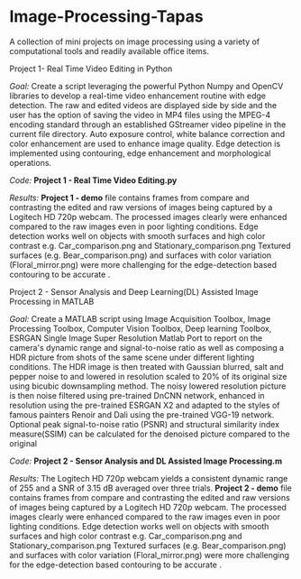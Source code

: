 # Image-Processing-Tapas
A collection of mini projects on image processing using a variety of computational tools and readily available office items.


Project 1- Real Time Video Editing in Python

  _Goal:_ Create a script leveraging the powerful Python Numpy and OpenCV libraries to develop a real-time video enhancement routine with edge detection. The raw and edited videos are displayed side by side and the user has the option of saving the video in MP4 files using the MPEG-4 encoding standard through an established GStreamer video pipeline in the current file directory. Auto exposure control, white balance correction and color enhancement are used to enhance image quality. Edge detection is implemented using contouring, edge enhancement and morphological operations. 

  _Code:_ **Project 1 - Real Time Video Editing.py**
  
  _Results:_ **Project 1 - demo** file contains frames from compare and contrasting the edited and raw versions of images being captured by a Logitech HD 720p webcam. The processed images clearly were enhanced compared to the raw images even in poor lighting conditions. Edge detection works well on objects with smooth surfaces and high color contrast e.g. Car_comparison.png and Stationary_comparison.png Textured surfaces (e.g. Bear_comparison.png) and surfaces with color variation (Floral_mirror.png) were more challenging for the edge-detection based contouring to be accurate .

Project 2 - Sensor Analysis and Deep Learning(DL) Assisted Image Processing in MATLAB

  _Goal:_ Create a MATLAB script using Image Acquisition Toolbox, Image Processing Toolbox, Computer Vision Toolbox, Deep learning Toolbox, ESRGAN Single Image Super
Resolution Matlab Port to report on the camera's dynamic range and signal-to-noise ratio as well as composing a HDR picture from shots of the same scene under different lighting conditions. The HDR image is then treated with Gaussian blurred, salt and pepper noise to and lowered in resolution scaled to 20% of its original size using bicubic downsampling method. The noisy lowered resolution picture is then noise filtered using pre-trained DnCNN network, enhanced in resolution using the pre-trained ESRGAN X2 and adapted to the styles of famous painters Renoir and Dali using the pre-trained VGG-19 network. Optional peak signal-to-noise ratio (PSNR) and structural similarity index measure(SSIM) can be calculated for the denoised picture compared to the original

  _Code:_ **Project 2 - Sensor Analysis and DL Assisted Image Processing.m**
  
  _Results:_  The Logitech HD 720p webcam yields a consistent dynamic range of 255 and a SNR of 3.15 dB averaged over three trials. **Project 2 - demo** file contains frames from compare and contrasting the edited and raw versions of images being captured by a Logitech HD 720p webcam. The processed images clearly were enhanced compared to the raw images even in poor lighting conditions. Edge detection works well on objects with smooth surfaces and high color contrast e.g. Car_comparison.png and Stationary_comparison.png Textured surfaces (e.g. Bear_comparison.png) and surfaces with color variation (Floral_mirror.png) were more challenging for the edge-detection based contouring to be accurate .
